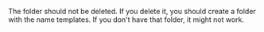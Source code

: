 The folder should not be deleted.
If you delete it, you should create a folder with the name templates.
If you don't have that folder, it might not work.